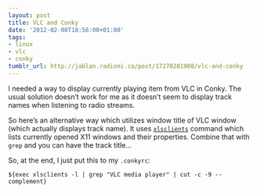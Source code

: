 ```yaml
---
layout: post
title: VLC and Conky
date: '2012-02-08T18:56:00+01:00'
tags:
- linux
- vlc
- conky
tumblr_url: http://jablan.radioni.ca/post/17270281908/vlc-and-conky
---
```

I needed a way to display currently playing item from VLC in Conky. The usual solution doesn’t work for me as it doesn’t seem to display track names when listening to radio streams.

So here’s an alternative way which utilizes window title of VLC window (which actually displays track name). It uses [`xlsclients`](http://www.xfree86.org/current/xlsclients.1.html) command which lists currently opened X11 windows and their properties. Combine that with `grep` and you can have the track title…

So, at the end, I just put this to my `.conkyrc`:

    ${exec xlsclients -l | grep "VLC media player" | cut -c -9 --complement}

